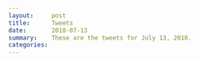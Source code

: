 ```yaml
---
layout:     post
title:      Tweets
date:       2018-07-13
summary:    These are the tweets for July 13, 2018.
categories:
---
```


